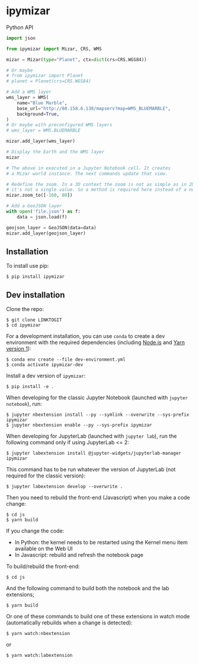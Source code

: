 ipymizar
========


Python API

```python
import json

from ipymizar import Mizar, CRS, WMS

mizar = Mizar(type="Planet", ctx=dict(crs=CRS.WGS84))

# Or maybe
# from ipymizar import Planet
# planet = Planet(crs=CRS.WGS84)

# Add a WMS layer
wms_layer = WMS(
    name="Blue Marble",
    base_url="http://80.158.6.138/mapserv?map=WMS_BLUEMARBLE",
    background=True,
)
# Or maybe with preconfigured WMS layers
# wms_layer = WMS.BLUEMARBLE

mizar.add_layer(wms_layer)

# Display the Earth and the WMS layer
mizar

# The above in executed in a Jupyter Notebook cell. It creates
# a Mizar world instance. The next commands update that view.

# Redefine the zoom. In a 3D context the zoom is not as simple as in 2D,
# it's not a single value. So a method is required here instead of a number attribute.
mizar.zoom_to([-160, 80])

# Add a GeoJSON layer
with open('file.json') as f:
    data = json.load(f)

geojson_layer = GeoJSON(data=data)
mizar.add_layer(geojson_layer)
```

Installation
------------

To install use pip:

    $ pip install ipymizar

Dev installation
----------------
Clone the repo:

    $ git clone LINKTOGIT
    $ cd ipymizar

For a development installation, you can use `conda` to create a dev environment with the required dependencies (including [Node.js](https://nodejs.org) and [Yarn version 1](https://classic.yarnpkg.com/)):

    $ conda env create --file dev-environment.yml
    $ conda activate ipymizar-dev

Install a dev version of `ipymizar`:

    $ pip install -e .

When developing for the classic Jupyter Notebook (launched with `jupyter notebook`), run:

    $ jupyter nbextension install --py --symlink --overwrite --sys-prefix ipymizar
    $ jupyter nbextension enable --py --sys-prefix ipymizar

When developing for JupyterLab (launched with `jupyter lab`), run the following command only if using JupyterLab <= 2:

    $ jupyter labextension install @jupyter-widgets/jupyterlab-manager ipymizar

This command has to be run whatever the version of JupyterLab (not required for the classic version):

    $ jupyter labextension develop --overwrite .


Then you need to rebuild the front-end (Javascript) when you make a code change:

    $ cd js
    $ yarn build

If you change the code:

* In Python: the kernel needs to be restarted using the Kernel menu item available on the Web UI
* In Javascript: rebuild and refresh the notebook page

To build/rebuild the front-end:

    $ cd js

And the following command to build both the notebook and the lab extensions;

    $ yarn build

Or one of these commands to build one of these extensions in watch mode (automatically rebuilds when a change is detected):

    $ yarn watch:nbextension

or

    $ yarn watch:labextension
